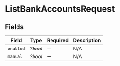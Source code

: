 # ListBankAccountsRequest


## Fields

| Field              | Type               | Required           | Description        |
| ------------------ | ------------------ | ------------------ | ------------------ |
| `enabled`          | *?bool*            | :heavy_minus_sign: | N/A                |
| `manual`           | *?bool*            | :heavy_minus_sign: | N/A                |
